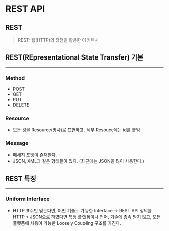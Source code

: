 # REST API

## REST

> REST: 웹(HTTP)의 장점을 활용한 아키텍처

## REST(REpresentational State Transfer) 기본

---

### Method

- POST
- GET
- PUT
- DELETE

### Resource

- 모든 것을 Resource(명사)로 표현하고, 세부 Resouce에는 id를 붙임

### Message

- 메세지 포맷이 존재한다.
- JSON, XML과 같은 형태들이 있다. (최근에는 JSON을 많이 사용한다.)

## REST 특징

---

### Uniform Interface

- HTTP 표주만 맞는다면, 어떤 기술도 가능한 Interface
  -> REST API 정의를 HTTP + JSON으로 하였다면 특정 플랫폼이나 언어, 기술에 종속 받지 않고, 모든 플랫폼에 사용이 가능한 Loosely Coupling 구조를 가진다.

